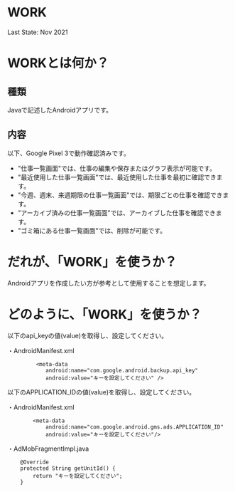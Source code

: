 # WORK
Last State: Nov 2021

# WORKとは何か？

## 種類
Javaで記述したAndroidアプリです。

## 内容
以下、Google Pixel 3で動作確認済みです。
- "仕事一覧画面"では、仕事の編集や保存またはグラフ表示が可能です。
- "最近使用した仕事一覧画面"では、最近使用した仕事を最初に確認できます。
- "今週、週末、来週期限の仕事一覧画面"では、期限ごとの仕事を確認できます。
- "アーカイブ済みの仕事一覧画面"では、アーカイブした仕事を確認できます。
- "ゴミ箱にある仕事一覧画面"では、削除が可能です。

# だれが、「WORK」を使うか？

Androidアプリを作成したい方が参考として使用することを想定します。

# どのように、「WORK」を使うか？

以下のapi_keyの値(value)を取得し、設定してください。

・AndroidManifest.xml
```
         <meta-data
            android:name="com.google.android.backup.api_key"
            android:value="キーを設定してください" />
```

以下のAPPLICATION_IDの値(value)を取得し、設定してください。

・AndroidManifest.xml

```
        <meta-data
            android:name="com.google.android.gms.ads.APPLICATION_ID"
            android:value="キーを設定してください"/>

```

・AdMobFragmentImpl.java

```
    @Override
    protected String getUnitId() {
        return "キーを設定してください";
    }
```
